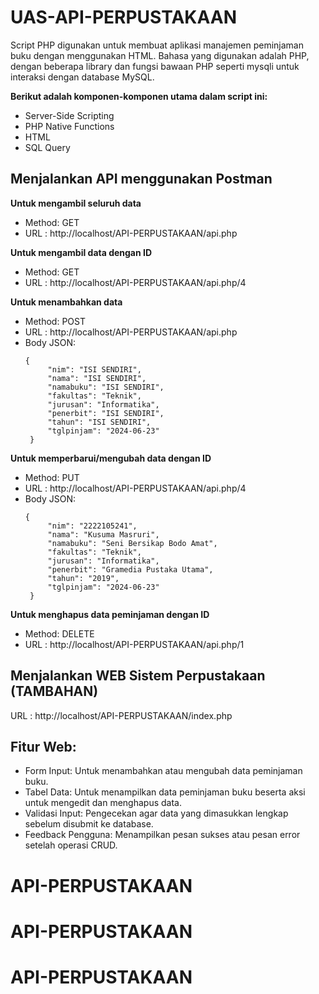 # UAS-API-PERPUSTAKAAN
Script PHP digunakan untuk membuat aplikasi manajemen peminjaman buku dengan menggunakan HTML. Bahasa yang digunakan adalah PHP, dengan beberapa library dan fungsi bawaan PHP seperti mysqli untuk interaksi dengan database MySQL.

**Berikut adalah komponen-komponen utama dalam script ini:**
- Server-Side Scripting
- PHP Native Functions
- HTML
- SQL Query
  
## Menjalankan API menggunakan Postman
**Untuk mengambil seluruh data**
- Method: GET
- URL : http://localhost/API-PERPUSTAKAAN/api.php


**Untuk mengambil data dengan ID**
- Method: GET
- URL : http://localhost/API-PERPUSTAKAAN/api.php/4


**Untuk menambahkan data** 
- Method: POST
- URL : http://localhost/API-PERPUSTAKAAN/api.php
- Body JSON:
   ```
   {
        "nim": "ISI SENDIRI",
        "nama": "ISI SENDIRI",
        "namabuku": "ISI SENDIRI",
        "fakultas": "Teknik",
        "jurusan": "Informatika",
        "penerbit": "ISI SENDIRI",
        "tahun": "ISI SENDIRI",
        "tglpinjam": "2024-06-23"
    }
   
**Untuk memperbarui/mengubah data dengan ID**
- Method: PUT
- URL : http://localhost/API-PERPUSTAKAAN/api.php/4
- Body JSON:
   ```
   {
        "nim": "2222105241",
        "nama": "Kusuma Masruri",
        "namabuku": "Seni Bersikap Bodo Amat",
        "fakultas": "Teknik",
        "jurusan": "Informatika",
        "penerbit": "Gramedia Pustaka Utama",
        "tahun": "2019",
        "tglpinjam": "2024-06-23"
    }

**Untuk menghapus data peminjaman dengan ID**
- Method: DELETE
- URL : http://localhost/API-PERPUSTAKAAN/api.php/1


## Menjalankan WEB Sistem Perpustakaan (TAMBAHAN)
URL : http://localhost/API-PERPUSTAKAAN/index.php

## Fitur Web:
- Form Input: Untuk menambahkan atau mengubah data peminjaman buku.
- Tabel Data: Untuk menampilkan data peminjaman buku beserta aksi untuk mengedit dan menghapus data.
- Validasi Input: Pengecekan agar data yang dimasukkan lengkap sebelum disubmit ke database.
- Feedback Pengguna: Menampilkan pesan sukses atau pesan error setelah operasi CRUD.


# API-PERPUSTAKAAN
# API-PERPUSTAKAAN
# API-PERPUSTAKAAN
